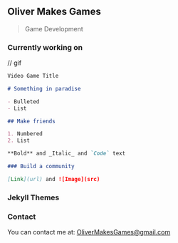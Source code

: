## Oliver Makes Games
> Game Development

### Currently working on

// gif

```markdown
Video Game Title

# Something in paradise

- Bulleted
- List

## Make friends

1. Numbered
2. List

**Bold** and _Italic_ and `Code` text

### Build a community

[Link](url) and ![Image](src)
```

### Jekyll Themes


### Contact

You can contact me at:  OliverMakesGames@gmail.com
